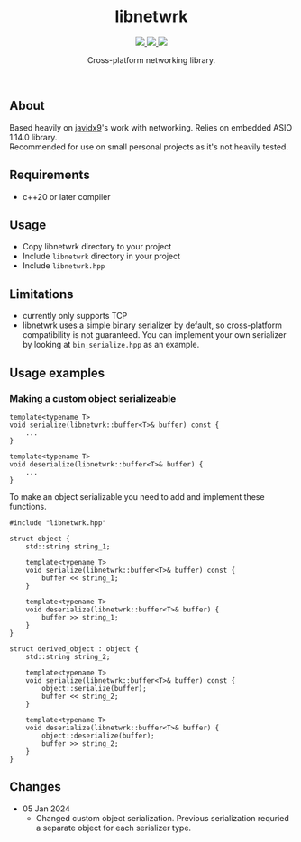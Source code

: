 <div align="center">
  <h1>libnetwrk</h1>
    <p>
    <a href="#">
      <img src="https://img.shields.io/github/actions/workflow/status/dvsku/libnetwrk/build.yml?branch=main&label=build%20and%20tests"/>
    </a>
    <a href="#">
      <img src="https://img.shields.io/github/downloads/dvsku/libnetwrk/total"/>
    </a>
     <a href="#">
      <img src="https://img.shields.io/github/license/dvsku/libnetwrk"/>
    </a>
  </p>
  <p>
    Cross-platform networking library.
  </p>
</div></br>

## About
Based heavily on <a href="https://www.youtube.com/@javidx9">javidx9</a>'s work with networking. Relies on embedded ASIO 1.14.0 library. <br/> Recommended for use on small personal projects as it's not heavily tested.

## Requirements
- c++20 or later compiler

## Usage
- Copy libnetwrk directory to your project
- Include ``libnetwrk`` directory in your project
- Include ``libnetwrk.hpp``

## Limitations
- currently only supports TCP
- libnetwrk uses a simple binary serializer by default, so cross-platform compatibility is not guaranteed. You can implement your own serializer by looking at ``bin_serialize.hpp`` as an example.

## Usage examples
### Making a custom object serializeable

```
template<typename T>
void serialize(libnetwrk::buffer<T>& buffer) const {
    ...
}

template<typename T>
void deserialize(libnetwrk::buffer<T>& buffer) {
    ...
}
```
To make an object serializable you need to add and implement these functions. </br>

```
#include "libnetwrk.hpp"

struct object {
    std::string string_1;
  
    template<typename T>
    void serialize(libnetwrk::buffer<T>& buffer) const {
        buffer << string_1;
    }
  
    template<typename T>
    void deserialize(libnetwrk::buffer<T>& buffer) {
        buffer >> string_1;
    }
}

struct derived_object : object {
    std::string string_2;
  
    template<typename T>
    void serialize(libnetwrk::buffer<T>& buffer) const {
        object::serialize(buffer);
        buffer << string_2;
    }
  
    template<typename T>
    void deserialize(libnetwrk::buffer<T>& buffer) {
        object::deserialize(buffer);
        buffer >> string_2;
    }
}
```
## Changes

- 05 Jan 2024
    - Changed custom object serialization. Previous serialization requried a separate object for each serializer type.
